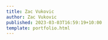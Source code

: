 ```yaml
---
title: Zac Vukovic
author: Zac Vukovic
published: 2023-03-03T16:59:19+10:00
template: portfolio.html
---
```

